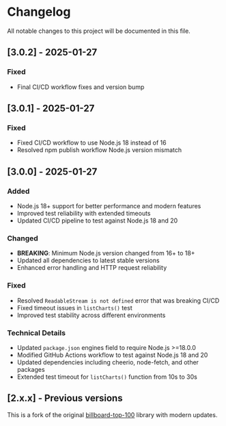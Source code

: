 # Changelog

All notable changes to this project will be documented in this file.

## [3.0.2] - 2025-01-27

### Fixed
- Final CI/CD workflow fixes and version bump

## [3.0.1] - 2025-01-27

### Fixed
- Fixed CI/CD workflow to use Node.js 18 instead of 16
- Resolved npm publish workflow Node.js version mismatch

## [3.0.0] - 2025-01-27

### Added
- Node.js 18+ support for better performance and modern features
- Improved test reliability with extended timeouts
- Updated CI/CD pipeline to test against Node.js 18 and 20

### Changed
- **BREAKING**: Minimum Node.js version changed from 16+ to 18+
- Updated all dependencies to latest stable versions
- Enhanced error handling and HTTP request reliability

### Fixed
- Resolved `ReadableStream is not defined` error that was breaking CI/CD
- Fixed timeout issues in `listCharts()` test
- Improved test stability across different environments

### Technical Details
- Updated `package.json` engines field to require Node.js >=18.0.0
- Modified GitHub Actions workflow to test against Node.js 18 and 20
- Updated dependencies including cheerio, node-fetch, and other packages
- Extended test timeout for `listCharts()` function from 10s to 30s

## [2.x.x] - Previous versions

This is a fork of the original [billboard-top-100](https://github.com/darthbatman/billboard-top-100) library with modern updates. 